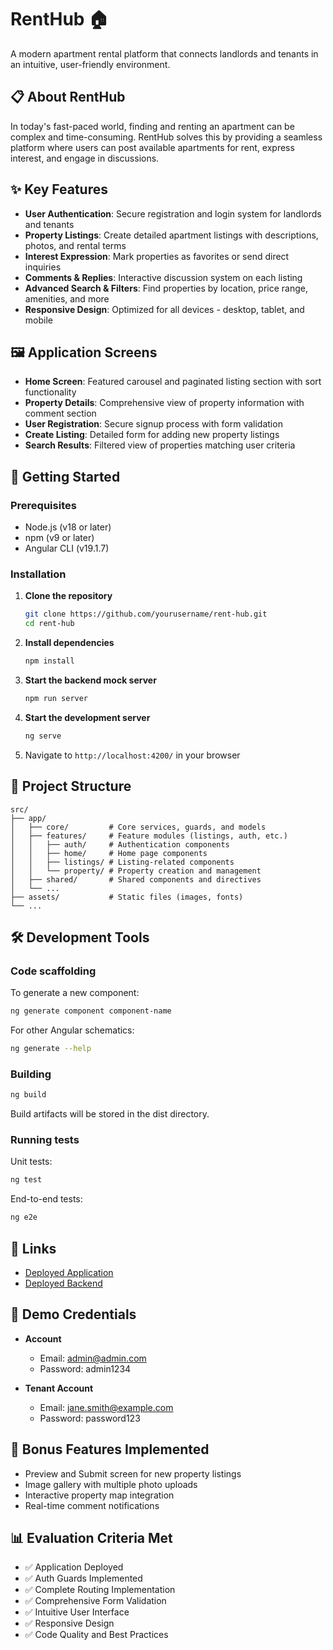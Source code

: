 # RentHub 🏠

A modern apartment rental platform that connects landlords and tenants in an intuitive, user-friendly environment.

## 📋 About RentHub

In today's fast-paced world, finding and renting an apartment can be complex and time-consuming. RentHub solves this by providing a seamless platform where users can post available apartments for rent, express interest, and engage in discussions.

## ✨ Key Features

- **User Authentication**: Secure registration and login system for landlords and tenants
- **Property Listings**: Create detailed apartment listings with descriptions, photos, and rental terms
- **Interest Expression**: Mark properties as favorites or send direct inquiries
- **Comments & Replies**: Interactive discussion system on each listing
- **Advanced Search & Filters**: Find properties by location, price range, amenities, and more
- **Responsive Design**: Optimized for all devices - desktop, tablet, and mobile

## 🖼️ Application Screens

- **Home Screen**: Featured carousel and paginated listing section with sort functionality
- **Property Details**: Comprehensive view of property information with comment section
- **User Registration**: Secure signup process with form validation
- **Create Listing**: Detailed form for adding new property listings
- **Search Results**: Filtered view of properties matching user criteria

## 🚀 Getting Started

### Prerequisites

- Node.js (v18 or later)
- npm (v9 or later)
- Angular CLI (v19.1.7)

### Installation

1. **Clone the repository**
   ```bash
   git clone https://github.com/yourusername/rent-hub.git
   cd rent-hub
   ```

2. **Install dependencies**
   ```bash
   npm install
   ```

3. **Start the backend mock server**
   ```bash
   npm run server
   ```

4. **Start the development server**
   ```bash
   ng serve
   ```

5. Navigate to `http://localhost:4200/` in your browser

## 📁 Project Structure

```
src/
├── app/
│   ├── core/         # Core services, guards, and models
│   ├── features/     # Feature modules (listings, auth, etc.)
│   │   ├── auth/     # Authentication components
│   │   ├── home/     # Home page components
│   │   ├── listings/ # Listing-related components
│   │   └── property/ # Property creation and management
│   ├── shared/       # Shared components and directives
│   └── ...
├── assets/           # Static files (images, fonts)
└── ...
```

## 🛠️ Development Tools

### Code scaffolding

To generate a new component:
```bash
ng generate component component-name
```

For other Angular schematics:
```bash
ng generate --help
```

### Building

```bash
ng build
```

Build artifacts will be stored in the dist directory.

### Running tests

Unit tests:
```bash
ng test
```

End-to-end tests:
```bash
ng e2e
```

## 🔗 Links

- [Deployed Application](https://rent-hub-assignment.netlify.app/)
- [Deployed Backend](https://angularassignment-zrnn.onrender.com)

## 🔐 Demo Credentials

- **Account**
  - Email: admin@admin.com
  - Password: admin1234

- **Tenant Account**
  - Email: jane.smith@example.com
  - Password: password123

## 📝 Bonus Features Implemented

- Preview and Submit screen for new property listings
- Image gallery with multiple photo uploads
- Interactive property map integration
- Real-time comment notifications

## 📊 Evaluation Criteria Met

- ✅ Application Deployed
- ✅ Auth Guards Implemented
- ✅ Complete Routing Implementation
- ✅ Comprehensive Form Validation
- ✅ Intuitive User Interface
- ✅ Responsive Design
- ✅ Code Quality and Best Practices
